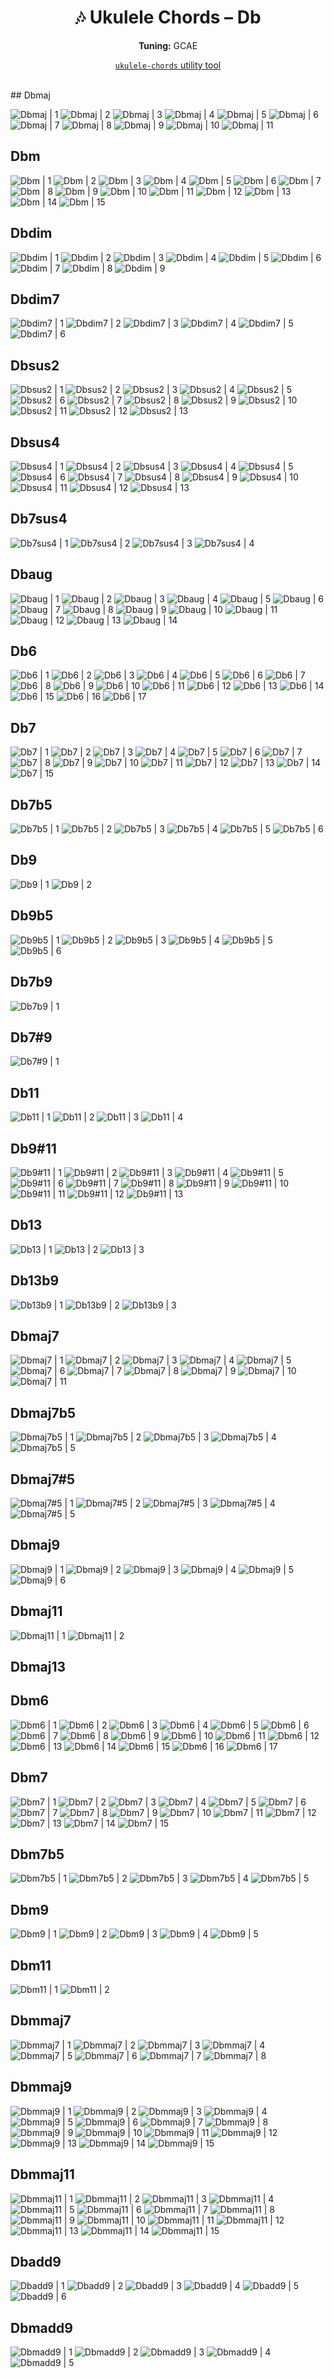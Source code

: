 <div align="center">
	<h1>🎶 Ukulele Chords – Db</h1>
	<p>
		<strong>Tuning:</strong> GCAE
	</p>
	<p>
    <a href="https://github.com/capevace/ukulele-chords"><code>ukulele-chords</code> utility tool</a>
	</p>
</div>
<br>
## Dbmaj

![Dbmaj | 1](../../svgs/Dbmaj.svg) ![Dbmaj | 2](../../svgs/Dbmaj-2.svg) ![Dbmaj | 3](../../svgs/Dbmaj-3.svg) ![Dbmaj | 4](../../svgs/Dbmaj-4.svg) ![Dbmaj | 5](../../svgs/Dbmaj-5.svg) ![Dbmaj | 6](../../svgs/Dbmaj-6.svg) ![Dbmaj | 7](../../svgs/Dbmaj-7.svg) ![Dbmaj | 8](../../svgs/Dbmaj-8.svg) ![Dbmaj | 9](../../svgs/Dbmaj-9.svg) ![Dbmaj | 10](../../svgs/Dbmaj-10.svg) ![Dbmaj | 11](../../svgs/Dbmaj-11.svg) 

## Dbm

![Dbm | 1](../../svgs/Dbm.svg) ![Dbm | 2](../../svgs/Dbm-2.svg) ![Dbm | 3](../../svgs/Dbm-3.svg) ![Dbm | 4](../../svgs/Dbm-4.svg) ![Dbm | 5](../../svgs/Dbm-5.svg) ![Dbm | 6](../../svgs/Dbm-6.svg) ![Dbm | 7](../../svgs/Dbm-7.svg) ![Dbm | 8](../../svgs/Dbm-8.svg) ![Dbm | 9](../../svgs/Dbm-9.svg) ![Dbm | 10](../../svgs/Dbm-10.svg) ![Dbm | 11](../../svgs/Dbm-11.svg) ![Dbm | 12](../../svgs/Dbm-12.svg) ![Dbm | 13](../../svgs/Dbm-13.svg) ![Dbm | 14](../../svgs/Dbm-14.svg) ![Dbm | 15](../../svgs/Dbm-15.svg) 

## Dbdim

![Dbdim | 1](../../svgs/Dbdim.svg) ![Dbdim | 2](../../svgs/Dbdim-2.svg) ![Dbdim | 3](../../svgs/Dbdim-3.svg) ![Dbdim | 4](../../svgs/Dbdim-4.svg) ![Dbdim | 5](../../svgs/Dbdim-5.svg) ![Dbdim | 6](../../svgs/Dbdim-6.svg) ![Dbdim | 7](../../svgs/Dbdim-7.svg) ![Dbdim | 8](../../svgs/Dbdim-8.svg) ![Dbdim | 9](../../svgs/Dbdim-9.svg) 

## Dbdim7

![Dbdim7 | 1](../../svgs/Dbdim7.svg) ![Dbdim7 | 2](../../svgs/Dbdim7-2.svg) ![Dbdim7 | 3](../../svgs/Dbdim7-3.svg) ![Dbdim7 | 4](../../svgs/Dbdim7-4.svg) ![Dbdim7 | 5](../../svgs/Dbdim7-5.svg) ![Dbdim7 | 6](../../svgs/Dbdim7-6.svg) 

## Dbsus2

![Dbsus2 | 1](../../svgs/Dbsus2.svg) ![Dbsus2 | 2](../../svgs/Dbsus2-2.svg) ![Dbsus2 | 3](../../svgs/Dbsus2-3.svg) ![Dbsus2 | 4](../../svgs/Dbsus2-4.svg) ![Dbsus2 | 5](../../svgs/Dbsus2-5.svg) ![Dbsus2 | 6](../../svgs/Dbsus2-6.svg) ![Dbsus2 | 7](../../svgs/Dbsus2-7.svg) ![Dbsus2 | 8](../../svgs/Dbsus2-8.svg) ![Dbsus2 | 9](../../svgs/Dbsus2-9.svg) ![Dbsus2 | 10](../../svgs/Dbsus2-10.svg) ![Dbsus2 | 11](../../svgs/Dbsus2-11.svg) ![Dbsus2 | 12](../../svgs/Dbsus2-12.svg) ![Dbsus2 | 13](../../svgs/Dbsus2-13.svg) 

## Dbsus4

![Dbsus4 | 1](../../svgs/Dbsus4.svg) ![Dbsus4 | 2](../../svgs/Dbsus4-2.svg) ![Dbsus4 | 3](../../svgs/Dbsus4-3.svg) ![Dbsus4 | 4](../../svgs/Dbsus4-4.svg) ![Dbsus4 | 5](../../svgs/Dbsus4-5.svg) ![Dbsus4 | 6](../../svgs/Dbsus4-6.svg) ![Dbsus4 | 7](../../svgs/Dbsus4-7.svg) ![Dbsus4 | 8](../../svgs/Dbsus4-8.svg) ![Dbsus4 | 9](../../svgs/Dbsus4-9.svg) ![Dbsus4 | 10](../../svgs/Dbsus4-10.svg) ![Dbsus4 | 11](../../svgs/Dbsus4-11.svg) ![Dbsus4 | 12](../../svgs/Dbsus4-12.svg) ![Dbsus4 | 13](../../svgs/Dbsus4-13.svg) 

## Db7sus4

![Db7sus4 | 1](../../svgs/Db7sus4.svg) ![Db7sus4 | 2](../../svgs/Db7sus4-2.svg) ![Db7sus4 | 3](../../svgs/Db7sus4-3.svg) ![Db7sus4 | 4](../../svgs/Db7sus4-4.svg) 

## Dbaug

![Dbaug | 1](../../svgs/Dbaug.svg) ![Dbaug | 2](../../svgs/Dbaug-2.svg) ![Dbaug | 3](../../svgs/Dbaug-3.svg) ![Dbaug | 4](../../svgs/Dbaug-4.svg) ![Dbaug | 5](../../svgs/Dbaug-5.svg) ![Dbaug | 6](../../svgs/Dbaug-6.svg) ![Dbaug | 7](../../svgs/Dbaug-7.svg) ![Dbaug | 8](../../svgs/Dbaug-8.svg) ![Dbaug | 9](../../svgs/Dbaug-9.svg) ![Dbaug | 10](../../svgs/Dbaug-10.svg) ![Dbaug | 11](../../svgs/Dbaug-11.svg) ![Dbaug | 12](../../svgs/Dbaug-12.svg) ![Dbaug | 13](../../svgs/Dbaug-13.svg) ![Dbaug | 14](../../svgs/Dbaug-14.svg) 

## Db6

![Db6 | 1](../../svgs/Db6.svg) ![Db6 | 2](../../svgs/Db6-2.svg) ![Db6 | 3](../../svgs/Db6-3.svg) ![Db6 | 4](../../svgs/Db6-4.svg) ![Db6 | 5](../../svgs/Db6-5.svg) ![Db6 | 6](../../svgs/Db6-6.svg) ![Db6 | 7](../../svgs/Db6-7.svg) ![Db6 | 8](../../svgs/Db6-8.svg) ![Db6 | 9](../../svgs/Db6-9.svg) ![Db6 | 10](../../svgs/Db6-10.svg) ![Db6 | 11](../../svgs/Db6-11.svg) ![Db6 | 12](../../svgs/Db6-12.svg) ![Db6 | 13](../../svgs/Db6-13.svg) ![Db6 | 14](../../svgs/Db6-14.svg) ![Db6 | 15](../../svgs/Db6-15.svg) ![Db6 | 16](../../svgs/Db6-16.svg) ![Db6 | 17](../../svgs/Db6-17.svg) 

## Db7

![Db7 | 1](../../svgs/Db7.svg) ![Db7 | 2](../../svgs/Db7-2.svg) ![Db7 | 3](../../svgs/Db7-3.svg) ![Db7 | 4](../../svgs/Db7-4.svg) ![Db7 | 5](../../svgs/Db7-5.svg) ![Db7 | 6](../../svgs/Db7-6.svg) ![Db7 | 7](../../svgs/Db7-7.svg) ![Db7 | 8](../../svgs/Db7-8.svg) ![Db7 | 9](../../svgs/Db7-9.svg) ![Db7 | 10](../../svgs/Db7-10.svg) ![Db7 | 11](../../svgs/Db7-11.svg) ![Db7 | 12](../../svgs/Db7-12.svg) ![Db7 | 13](../../svgs/Db7-13.svg) ![Db7 | 14](../../svgs/Db7-14.svg) ![Db7 | 15](../../svgs/Db7-15.svg) 

## Db7b5

![Db7b5 | 1](../../svgs/Db7b5.svg) ![Db7b5 | 2](../../svgs/Db7b5-2.svg) ![Db7b5 | 3](../../svgs/Db7b5-3.svg) ![Db7b5 | 4](../../svgs/Db7b5-4.svg) ![Db7b5 | 5](../../svgs/Db7b5-5.svg) ![Db7b5 | 6](../../svgs/Db7b5-6.svg) 

## Db9

![Db9 | 1](../../svgs/Db9.svg) ![Db9 | 2](../../svgs/Db9-2.svg) 

## Db9b5

![Db9b5 | 1](../../svgs/Db9b5.svg) ![Db9b5 | 2](../../svgs/Db9b5-2.svg) ![Db9b5 | 3](../../svgs/Db9b5-3.svg) ![Db9b5 | 4](../../svgs/Db9b5-4.svg) ![Db9b5 | 5](../../svgs/Db9b5-5.svg) ![Db9b5 | 6](../../svgs/Db9b5-6.svg) 

## Db7b9

![Db7b9 | 1](../../svgs/Db7b9.svg) 

## Db7#9

![Db7#9 | 1](../../svgs/Db7#9.svg) 

## Db11

![Db11 | 1](../../svgs/Db11.svg) ![Db11 | 2](../../svgs/Db11-2.svg) ![Db11 | 3](../../svgs/Db11-3.svg) ![Db11 | 4](../../svgs/Db11-4.svg) 

## Db9#11

![Db9#11 | 1](../../svgs/Db9#11.svg) ![Db9#11 | 2](../../svgs/Db9#11-2.svg) ![Db9#11 | 3](../../svgs/Db9#11-3.svg) ![Db9#11 | 4](../../svgs/Db9#11-4.svg) ![Db9#11 | 5](../../svgs/Db9#11-5.svg) ![Db9#11 | 6](../../svgs/Db9#11-6.svg) ![Db9#11 | 7](../../svgs/Db9#11-7.svg) ![Db9#11 | 8](../../svgs/Db9#11-8.svg) ![Db9#11 | 9](../../svgs/Db9#11-9.svg) ![Db9#11 | 10](../../svgs/Db9#11-10.svg) ![Db9#11 | 11](../../svgs/Db9#11-11.svg) ![Db9#11 | 12](../../svgs/Db9#11-12.svg) ![Db9#11 | 13](../../svgs/Db9#11-13.svg) 

## Db13

![Db13 | 1](../../svgs/Db13.svg) ![Db13 | 2](../../svgs/Db13-2.svg) ![Db13 | 3](../../svgs/Db13-3.svg) 

## Db13b9

![Db13b9 | 1](../../svgs/Db13b9.svg) ![Db13b9 | 2](../../svgs/Db13b9-2.svg) ![Db13b9 | 3](../../svgs/Db13b9-3.svg) 

## Dbmaj7

![Dbmaj7 | 1](../../svgs/Dbmaj7.svg) ![Dbmaj7 | 2](../../svgs/Dbmaj7-2.svg) ![Dbmaj7 | 3](../../svgs/Dbmaj7-3.svg) ![Dbmaj7 | 4](../../svgs/Dbmaj7-4.svg) ![Dbmaj7 | 5](../../svgs/Dbmaj7-5.svg) ![Dbmaj7 | 6](../../svgs/Dbmaj7-6.svg) ![Dbmaj7 | 7](../../svgs/Dbmaj7-7.svg) ![Dbmaj7 | 8](../../svgs/Dbmaj7-8.svg) ![Dbmaj7 | 9](../../svgs/Dbmaj7-9.svg) ![Dbmaj7 | 10](../../svgs/Dbmaj7-10.svg) ![Dbmaj7 | 11](../../svgs/Dbmaj7-11.svg) 

## Dbmaj7b5

![Dbmaj7b5 | 1](../../svgs/Dbmaj7b5.svg) ![Dbmaj7b5 | 2](../../svgs/Dbmaj7b5-2.svg) ![Dbmaj7b5 | 3](../../svgs/Dbmaj7b5-3.svg) ![Dbmaj7b5 | 4](../../svgs/Dbmaj7b5-4.svg) ![Dbmaj7b5 | 5](../../svgs/Dbmaj7b5-5.svg) 

## Dbmaj7#5

![Dbmaj7#5 | 1](../../svgs/Dbmaj7#5.svg) ![Dbmaj7#5 | 2](../../svgs/Dbmaj7#5-2.svg) ![Dbmaj7#5 | 3](../../svgs/Dbmaj7#5-3.svg) ![Dbmaj7#5 | 4](../../svgs/Dbmaj7#5-4.svg) ![Dbmaj7#5 | 5](../../svgs/Dbmaj7#5-5.svg) 

## Dbmaj9

![Dbmaj9 | 1](../../svgs/Dbmaj9.svg) ![Dbmaj9 | 2](../../svgs/Dbmaj9-2.svg) ![Dbmaj9 | 3](../../svgs/Dbmaj9-3.svg) ![Dbmaj9 | 4](../../svgs/Dbmaj9-4.svg) ![Dbmaj9 | 5](../../svgs/Dbmaj9-5.svg) ![Dbmaj9 | 6](../../svgs/Dbmaj9-6.svg) 

## Dbmaj11

![Dbmaj11 | 1](../../svgs/Dbmaj11.svg) ![Dbmaj11 | 2](../../svgs/Dbmaj11-2.svg) 

## Dbmaj13



## Dbm6

![Dbm6 | 1](../../svgs/Dbm6.svg) ![Dbm6 | 2](../../svgs/Dbm6-2.svg) ![Dbm6 | 3](../../svgs/Dbm6-3.svg) ![Dbm6 | 4](../../svgs/Dbm6-4.svg) ![Dbm6 | 5](../../svgs/Dbm6-5.svg) ![Dbm6 | 6](../../svgs/Dbm6-6.svg) ![Dbm6 | 7](../../svgs/Dbm6-7.svg) ![Dbm6 | 8](../../svgs/Dbm6-8.svg) ![Dbm6 | 9](../../svgs/Dbm6-9.svg) ![Dbm6 | 10](../../svgs/Dbm6-10.svg) ![Dbm6 | 11](../../svgs/Dbm6-11.svg) ![Dbm6 | 12](../../svgs/Dbm6-12.svg) ![Dbm6 | 13](../../svgs/Dbm6-13.svg) ![Dbm6 | 14](../../svgs/Dbm6-14.svg) ![Dbm6 | 15](../../svgs/Dbm6-15.svg) ![Dbm6 | 16](../../svgs/Dbm6-16.svg) ![Dbm6 | 17](../../svgs/Dbm6-17.svg) 

## Dbm7

![Dbm7 | 1](../../svgs/Dbm7.svg) ![Dbm7 | 2](../../svgs/Dbm7-2.svg) ![Dbm7 | 3](../../svgs/Dbm7-3.svg) ![Dbm7 | 4](../../svgs/Dbm7-4.svg) ![Dbm7 | 5](../../svgs/Dbm7-5.svg) ![Dbm7 | 6](../../svgs/Dbm7-6.svg) ![Dbm7 | 7](../../svgs/Dbm7-7.svg) ![Dbm7 | 8](../../svgs/Dbm7-8.svg) ![Dbm7 | 9](../../svgs/Dbm7-9.svg) ![Dbm7 | 10](../../svgs/Dbm7-10.svg) ![Dbm7 | 11](../../svgs/Dbm7-11.svg) ![Dbm7 | 12](../../svgs/Dbm7-12.svg) ![Dbm7 | 13](../../svgs/Dbm7-13.svg) ![Dbm7 | 14](../../svgs/Dbm7-14.svg) ![Dbm7 | 15](../../svgs/Dbm7-15.svg) 

## Dbm7b5

![Dbm7b5 | 1](../../svgs/Dbm7b5.svg) ![Dbm7b5 | 2](../../svgs/Dbm7b5-2.svg) ![Dbm7b5 | 3](../../svgs/Dbm7b5-3.svg) ![Dbm7b5 | 4](../../svgs/Dbm7b5-4.svg) ![Dbm7b5 | 5](../../svgs/Dbm7b5-5.svg) 

## Dbm9

![Dbm9 | 1](../../svgs/Dbm9.svg) ![Dbm9 | 2](../../svgs/Dbm9-2.svg) ![Dbm9 | 3](../../svgs/Dbm9-3.svg) ![Dbm9 | 4](../../svgs/Dbm9-4.svg) ![Dbm9 | 5](../../svgs/Dbm9-5.svg) 

## Dbm11

![Dbm11 | 1](../../svgs/Dbm11.svg) ![Dbm11 | 2](../../svgs/Dbm11-2.svg) 

## Dbmmaj7

![Dbmmaj7 | 1](../../svgs/Dbmmaj7.svg) ![Dbmmaj7 | 2](../../svgs/Dbmmaj7-2.svg) ![Dbmmaj7 | 3](../../svgs/Dbmmaj7-3.svg) ![Dbmmaj7 | 4](../../svgs/Dbmmaj7-4.svg) ![Dbmmaj7 | 5](../../svgs/Dbmmaj7-5.svg) ![Dbmmaj7 | 6](../../svgs/Dbmmaj7-6.svg) ![Dbmmaj7 | 7](../../svgs/Dbmmaj7-7.svg) ![Dbmmaj7 | 8](../../svgs/Dbmmaj7-8.svg) 

## Dbmmaj9

![Dbmmaj9 | 1](../../svgs/Dbmmaj9.svg) ![Dbmmaj9 | 2](../../svgs/Dbmmaj9-2.svg) ![Dbmmaj9 | 3](../../svgs/Dbmmaj9-3.svg) ![Dbmmaj9 | 4](../../svgs/Dbmmaj9-4.svg) ![Dbmmaj9 | 5](../../svgs/Dbmmaj9-5.svg) ![Dbmmaj9 | 6](../../svgs/Dbmmaj9-6.svg) ![Dbmmaj9 | 7](../../svgs/Dbmmaj9-7.svg) ![Dbmmaj9 | 8](../../svgs/Dbmmaj9-8.svg) ![Dbmmaj9 | 9](../../svgs/Dbmmaj9-9.svg) ![Dbmmaj9 | 10](../../svgs/Dbmmaj9-10.svg) ![Dbmmaj9 | 11](../../svgs/Dbmmaj9-11.svg) ![Dbmmaj9 | 12](../../svgs/Dbmmaj9-12.svg) ![Dbmmaj9 | 13](../../svgs/Dbmmaj9-13.svg) ![Dbmmaj9 | 14](../../svgs/Dbmmaj9-14.svg) ![Dbmmaj9 | 15](../../svgs/Dbmmaj9-15.svg) 

## Dbmmaj11

![Dbmmaj11 | 1](../../svgs/Dbmmaj11.svg) ![Dbmmaj11 | 2](../../svgs/Dbmmaj11-2.svg) ![Dbmmaj11 | 3](../../svgs/Dbmmaj11-3.svg) ![Dbmmaj11 | 4](../../svgs/Dbmmaj11-4.svg) ![Dbmmaj11 | 5](../../svgs/Dbmmaj11-5.svg) ![Dbmmaj11 | 6](../../svgs/Dbmmaj11-6.svg) ![Dbmmaj11 | 7](../../svgs/Dbmmaj11-7.svg) ![Dbmmaj11 | 8](../../svgs/Dbmmaj11-8.svg) ![Dbmmaj11 | 9](../../svgs/Dbmmaj11-9.svg) ![Dbmmaj11 | 10](../../svgs/Dbmmaj11-10.svg) ![Dbmmaj11 | 11](../../svgs/Dbmmaj11-11.svg) ![Dbmmaj11 | 12](../../svgs/Dbmmaj11-12.svg) ![Dbmmaj11 | 13](../../svgs/Dbmmaj11-13.svg) ![Dbmmaj11 | 14](../../svgs/Dbmmaj11-14.svg) ![Dbmmaj11 | 15](../../svgs/Dbmmaj11-15.svg) 

## Dbadd9

![Dbadd9 | 1](../../svgs/Dbadd9.svg) ![Dbadd9 | 2](../../svgs/Dbadd9-2.svg) ![Dbadd9 | 3](../../svgs/Dbadd9-3.svg) ![Dbadd9 | 4](../../svgs/Dbadd9-4.svg) ![Dbadd9 | 5](../../svgs/Dbadd9-5.svg) ![Dbadd9 | 6](../../svgs/Dbadd9-6.svg) 

## Dbmadd9

![Dbmadd9 | 1](../../svgs/Dbmadd9.svg) ![Dbmadd9 | 2](../../svgs/Dbmadd9-2.svg) ![Dbmadd9 | 3](../../svgs/Dbmadd9-3.svg) ![Dbmadd9 | 4](../../svgs/Dbmadd9-4.svg) ![Dbmadd9 | 5](../../svgs/Dbmadd9-5.svg) 


